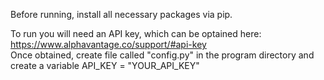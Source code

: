 Before running, install all necessary packages via pip.

To run you will need an API key, which can be optained here: https://www.alphavantage.co/support/#api-key \
Once obtained, create file called "config.py" in the program directory and create a variable API_KEY = "YOUR_API_KEY"
